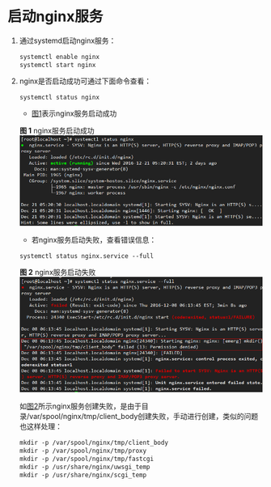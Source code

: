 # 启动nginx服务<a name="ZH-CN_TOPIC_0229622776"></a>

1.  通过systemd启动nginx服务：

    ```
    systemctl enable nginx
    systemctl start nginx
    ```

2.  nginx是否启动成功可通过下面命令查看：

    ```
    systemctl status nginx
    ```

    -   [图1](#zh-cn_topic_0151920971_fd25e3f1d664b4087ae26631719990a71)表示nginx服务启动成功

    **图 1**  nginx服务启动成功<a name="zh-cn_topic_0151920971_fd25e3f1d664b4087ae26631719990a71"></a>  
    ![](figures/nginx服务启动成功.png "nginx服务启动成功")

    -   若nginx服务启动失败，查看错误信息：

    ```
    systemctl status nginx.service --full
    ```

    **图 2**  nginx服务启动失败<a name="zh-cn_topic_0151920971_f1f9f3d086e454b9cba29a7cae96a4c54"></a>  
    ![](figures/nginx服务启动失败.png "nginx服务启动失败")

    如[图2](#zh-cn_topic_0151920971_f1f9f3d086e454b9cba29a7cae96a4c54)所示nginx服务创建失败，是由于目录/var/spool/nginx/tmp/client\_body创建失败，手动进行创建，类似的问题也这样处理：

    ```
    mkdir -p /var/spool/nginx/tmp/client_body
    mkdir -p /var/spool/nginx/tmp/proxy
    mkdir -p /var/spool/nginx/tmp/fastcgi
    mkdir -p /usr/share/nginx/uwsgi_temp
    mkdir -p /usr/share/nginx/scgi_temp
    ```


